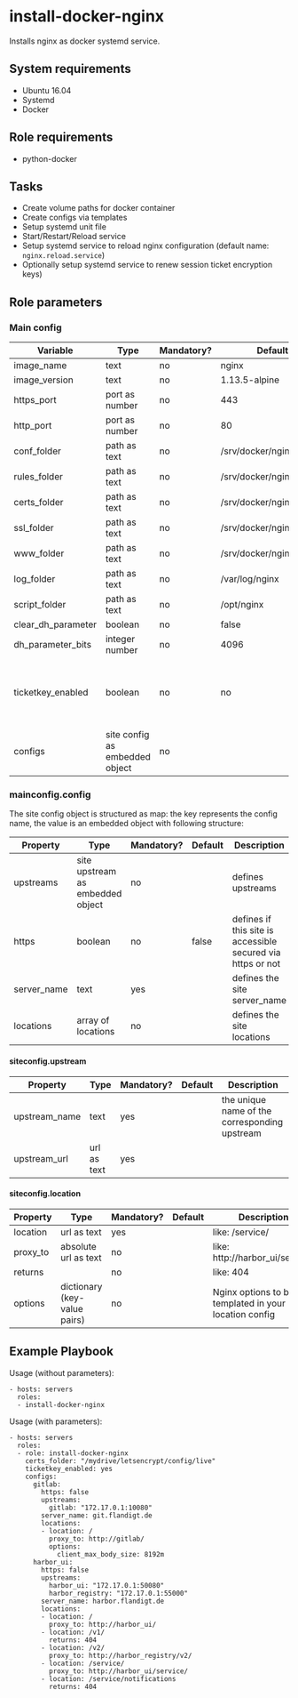 # install-docker-nginx

Installs nginx as docker systemd service.

## System requirements

* Ubuntu 16.04
* Systemd
* Docker

## Role requirements

* python-docker

## Tasks

* Create volume paths for docker container
* Create configs via templates
* Setup systemd unit file
* Start/Restart/Reload service
* Setup systemd service to reload nginx configuration (default name: `nginx.reload.service`)
* Optionally setup systemd service to renew session ticket encryption keys)

## Role parameters

### Main config

| Variable      | Type | Mandatory? | Default | Description           |
|---------------|------|------------|---------|-----------------------|
| image_name    | text | no         | nginx   | Docker image name     |
| image_version | text | no         | 1.13.5-alpine | Docker image version |
| https_port    | port as number | no | 443         |  |
| http_port     | port as number | no | 80          |  |
| conf_folder   | path as text   | no | /srv/docker/nginx/conf.d |  |
| rules_folder  | path as text   | no | /srv/docker/nginx/rules  |  |
| certs_folder  | path as text   | no | /srv/docker/nginx/certs  |  |
| ssl_folder    | path as text   | no | /srv/docker/nginx/ssl    |  |
| www_folder    | path as text   | no | /srv/docker/nginx/www    |  |
| log_folder                    | path as text | no | /var/log/nginx               |  |
| script_folder                 | path as text | no | /opt/nginx                   |  |
| clear_dh_parameter            | boolean      | no | false                        |  |
| dh_parameter_bits             | integer number | no | 4096                       |  |
| ticketkey_enabled             | boolean        | no | no                         | Defines if the ssl_session_ticket_key is persisted on filesystem and not managed by this nginx instance itself |
| configs                       | site config as embedded object | no | <empty object> |  |

### mainconfig.config

The site config object is structured as map:
 the key represents the config name, the value is an embedded object with following structure:

| Property      | Type | Mandatory? | Default | Description           |
|---------------|------|------------|---------|-----------------------|
| upstreams     | site upstream as embedded object | no | <empty object> | defines upstreams |
| https         | boolean                          | no | false          | defines if this site is accessible secured via https or not |
| server_name   | text                             | yes |               | defines the site server_name                                |
| locations     | array of locations               | no  | <empty array> | defines the site locations                                  |

#### siteconfig.upstream

| Property      | Type | Mandatory? | Default | Description           |
|---------------|------|------------|---------|-----------------------|
| upstream_name | text | yes |  | the unique name of the corresponding upstream |
| upstream_url  | url as text | yes |  |  |

#### siteconfig.location

| Property      | Type | Mandatory? | Default | Description           |
|---------------|------|------------|---------|-----------------------|
| location      | url as text | yes |         | like: /service/       |
| proxy_to      | absolute url as text | no | <empty> | like: http://harbor_ui/service/ |
| returns       |                      | no | <empty> | like: 404                       |
| options       | dictionary (key-value pairs) | no | <empty> | Nginx options to be templated in your location config |

## Example Playbook

Usage (without parameters):

    - hosts: servers
      roles:
      - install-docker-nginx

Usage (with parameters):

    - hosts: servers
      roles:
      - role: install-docker-nginx
        certs_folder: "/mydrive/letsencrypt/config/live"
        ticketkey_enabled: yes
        configs:
          gitlab:
            https: false
            upstreams:
              gitlab: "172.17.0.1:10080"
            server_name: git.flandigt.de
            locations:
            - location: /
              proxy_to: http://gitlab/
              options:
                client_max_body_size: 8192m
          harbor_ui:
            https: false
            upstreams:
              harbor_ui: "172.17.0.1:50080"
              harbor_registry: "172.17.0.1:55000"
            server_name: harbor.flandigt.de
            locations:
            - location: /
              proxy_to: http://harbor_ui/
            - location: /v1/
              returns: 404
            - location: /v2/
              proxy_to: http://harbor_registry/v2/
            - location: /service/
              proxy_to: http://harbor_ui/service/
            - location: /service/notifications
              returns: 404
